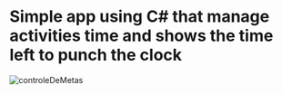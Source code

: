 <h1>Simple app using C# that manage activities time and shows the time left to punch the clock</h1>

![controleDeMetas](https://user-images.githubusercontent.com/83731012/124514467-17994980-ddab-11eb-9d98-88c3d4dfb344.PNG)
